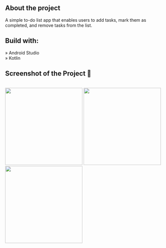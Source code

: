 <h2>About the project</h2>

A simple to-do list app that enables users to add tasks, mark them as completed, and remove tasks from the list.

<h2>Build with:</h2>

» Android Studio <br/>
» Kotlin

<h2>Screenshot of the Project 📸</h2>
<br>

<img src="https://github.com/ainwg/todolist-app/assets/87463461/48ff77fe-9a0a-43fd-af31-60b6fdbd1364" width="250" />
<img src="https://github.com/ainwg/todolist-app/assets/87463461/93d645fd-dd94-4b24-a8f5-2456df3f8b21" width="250" />
<img src="https://github.com/ainwg/todolist-app/assets/87463461/8f623644-4cf0-4048-9ffc-87eed3997df4" width="250" />
